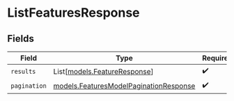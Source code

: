 # ListFeaturesResponse


## Fields

| Field                                                                                  | Type                                                                                   | Required                                                                               | Description                                                                            |
| -------------------------------------------------------------------------------------- | -------------------------------------------------------------------------------------- | -------------------------------------------------------------------------------------- | -------------------------------------------------------------------------------------- |
| `results`                                                                              | List[[models.FeatureResponse](../models/featureresponse.md)]                           | :heavy_check_mark:                                                                     | N/A                                                                                    |
| `pagination`                                                                           | [models.FeaturesModelPaginationResponse](../models/featuresmodelpaginationresponse.md) | :heavy_check_mark:                                                                     | N/A                                                                                    |